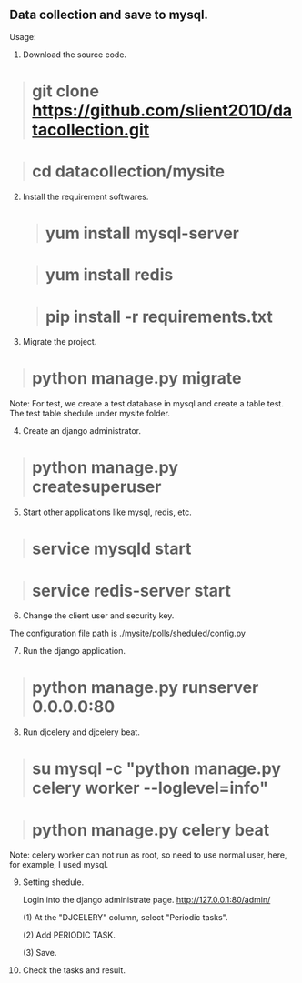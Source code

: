 ## Data collection and save to mysql.

Usage:

1) Download the source code.
  > # git clone https://github.com/slient2010/datacollection.git
  
  > # cd datacollection/mysite

2) Install the requirement softwares.
   > # yum install mysql-server
  
   > # yum install redis
  
   > # pip install -r requirements.txt

3) Migrate the project.
  > # python manage.py migrate

  Note: For test, we create a test database in mysql and create a table test. The test table shedule under mysite folder.

4) Create an django administrator.
  > # python manage.py createsuperuser

5) Start other applications like mysql, redis, etc.
  > # service mysqld start
  
  > # service redis-server start

6) Change the client user and security key.

  The configuration file path is ./mysite/polls/sheduled/config.py

7) Run the django application.
  > # python manage.py runserver 0.0.0.0:80

8) Run djcelery and djcelery beat.
  > # su mysql -c "python manage.py celery worker --loglevel=info"
  
  > # python manage.py celery beat

  Note: celery worker can not run as root, so need to use normal user, here, for example, I used mysql.

9) Setting shedule.

   Login into the django administrate page. 
   http://127.0.0.1:80/admin/

   (1) At the "DJCELERY" column, select "Periodic tasks".

   (2) Add PERIODIC TASK.
   
   (3) Save.

10) Check the tasks and result.
